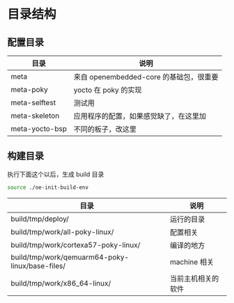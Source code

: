 # 目录结构

## 配置目录

| 目录           | 说明                                    |
| -------------- | --------------------------------------- |
| meta           | 来自 openembedded-core 的基础包，很重要 |
| meta-poky      | yocto 在 poky 的实现                    |
| meta-selftest  | 测试用                                  |
| meta-skeleton  | 应用程序的配置，如果感觉缺了，在这里加  |
| meta-yocto-bsp | 不同的板子，改这里                      |

## 构建目录

执行下面这个以后，生成 build 目录

```sh
source ./oe-init-build-env
```

| 目录                                            | 说明               |
| ----------------------------------------------- | ------------------ |
| build/tmp/deploy/                               | 运行的目录         |
| build/tmp/work/all-poky-linux/                  | 配置相关           |
| build/tmp/work/cortexa57-poky-linux/            | 编译的地方         |
| build/tmp/work/qemuarm64-poky-linux/base-files/ | machine 相关       |
| build/tmp/work/x86_64-linux/                    | 当前主机相关的软件 |
